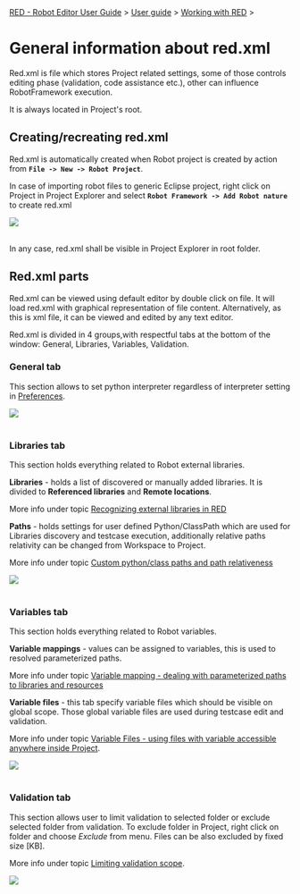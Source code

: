 <html>
<head>
<link href="PLUGINS_ROOT/org.robotframework.ide.eclipse.main.plugin.doc.user/help/style.css" rel="stylesheet" type="text/css"/>
</head>
<body>
<a href="index.html">RED - Robot Editor User Guide</a> &gt; <a href="user_guide/user_guide.html">User guide</a> &gt; <a href="user_guide/working_with_RED.html">Working with RED</a> &gt; 

<h1>General information about red.xml</h1>
<p>Red.xml is file which stores Project related settings, some of those controls editing phase (validation, code assistance etc.), other can influence RobotFramework execution.</p>
<p>It is always located in Project's root.</p>
<h2>Creating/recreating red.xml</h2>
<p>Red.xml is automatically created when Robot project is created by action from <b><code>File -&gt; New -&gt; Robot Project</code></b>.</p>
<p>In case of importing robot files to generic Eclipse project, right click on Project in Project Explorer and select <b><code>Robot Framework -&gt; Add Robot nature</code></b> to create red.xml</p>
<img src="images/add_robot_nature.png"/> <br/><br/>
<p>In any case, red.xml shall be visible in Project Explorer in root folder.</p>
<h2>Red.xml parts</h2>
<p>Red.xml can be viewed using default editor by double click on file. It will load red.xml with graphical representation of file content. Alternatively, as this is xml file, it can be viewed and edited by any text editor.</p>
<p>Red.xml is divided in 4 groups,with respectful tabs at the bottom of the window: General, Libraries, Variables, Validation.</p>
<h3>General tab</h3>
<p>This section allows to set python interpreter regardless of interpreter setting in <a href="../launching/launch_prefs.html">Preferences</a>.</p>
<img src="images/red_xml_general_tab.png"/> <br/><br/>
<h3>Libraries tab</h3>
<p>This section holds everything related to Robot external libraries.</p>
<p><b>Libraries</b> - holds a list of discovered or manually added libraries. It is divided to <b>Referenced libraries</b> and <b>Remote locations</b>.</p>
<p>More info under topic <a href="libs.html">Recognizing external libraries in RED<a></a></a></p>
<p><b>Paths</b> - holds settings for user defined Python/ClassPath which are used for Libraries discovery and testcase execution, additionally relative paths relativity can be changed from Workspace to Project.</p>
<p>More info under topic <a href="custom_paths_relatve.html">Custom python/class paths and path relativeness</a> </p>
<img src="images/red_xml_libraries_tab.png"/> <br/><br/>
<h3>Variables tab</h3>
<p>This section holds everything related to Robot variables.</p>
<p><b>Variable mappings</b> - values can be assigned to variables, this is used to resolved parameterized paths. </p>
<p>More info under topic <a href="variable_mapping.html">Variable mapping - dealing with parameterized paths to libraries and resources</a> </p>
<p><b>Variable files</b> - this tab specify variable files which should be visible on global scope. Those global variable files are used during testcase edit and validation.</p>
<p>More info under topic <a href="variable_files.html">Variable Files - using files with variable accessible anywhere inside Project</a>.</p>
<img src="images/red_xml_variables_tab.png"/> <br/><br/>
<h3>Validation tab</h3>
<p>This section allows user to limit validation to selected folder or exclude selected folder from validation. To exclude folder in Project, right click on folder and choose <i>Exclude</i> from menu. Files can be also excluded by fixed size [KB]. </p>
<p>More info under topic <a href="../validation/scope.html">Limiting validation scope</a>.</p>
<img src="images/red_xml_validation_tab.png"/> <br/><br/>
</body>
</html>